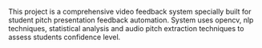 This project is a comprehensive video feedback system specially built for student pitch presentation feedback automation. System uses opencv, nlp techniques, statistical analysis and audio pitch extraction techniques to assess students confidence level.
